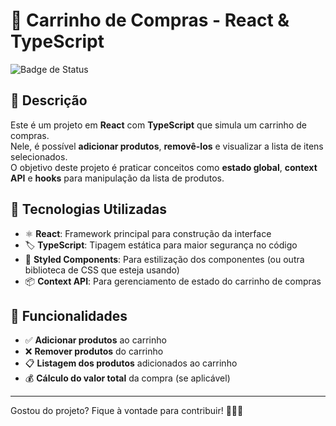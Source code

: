 # 🛒 Carrinho de Compras - React & TypeScript

![Badge de Status](https://img.shields.io/badge/status-Em%20Desenvolvimento-yellow?style=for-the-badge)

## 📌 Descrição

Este é um projeto em **React** com **TypeScript** que simula um carrinho de compras.  
Nele, é possível **adicionar produtos**, **removê-los** e visualizar a lista de itens selecionados.  
O objetivo deste projeto é praticar conceitos como **estado global**, **context API** e **hooks** para manipulação da lista de produtos.

## 🚀 Tecnologias Utilizadas

- ⚛️ **React**: Framework principal para construção da interface
- 🏷️ **TypeScript**: Tipagem estática para maior segurança no código
- 🎨 **Styled Components**: Para estilização dos componentes (ou outra biblioteca de CSS que esteja usando)
- 📦 **Context API**: Para gerenciamento de estado do carrinho de compras

## 🔧 Funcionalidades

- ✅ **Adicionar produtos** ao carrinho
- ❌ **Remover produtos** do carrinho
- 📋 **Listagem dos produtos** adicionados ao carrinho
- 💰 **Cálculo do valor total** da compra (se aplicável)

---

Gostou do projeto? Fique à vontade para contribuir! 🖖🏻🚀 
